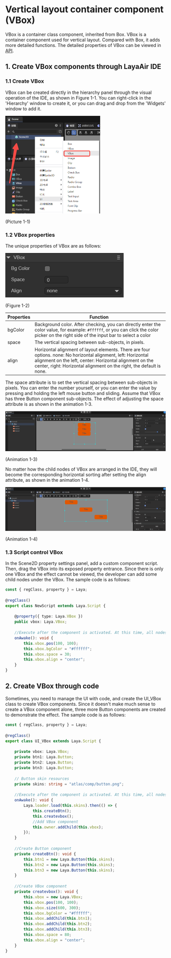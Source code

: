 # Vertical layout container component (VBox)

VBox is a container class component, inherited from Box. VBox is a container component used for vertical layout. Compared with Box, it adds more detailed functions. The detailed properties of VBox can be viewed in [API](https://layaair.com/3.x/api/Chinese/index.html?version=3.0.0&type=2D&category=UI&class=laya.ui.VBox).

## 1. Create VBox components through LayaAir IDE

### 1.1 Create VBox

VBox can be created directly in the hierarchy panel through the visual operation of the IDE, as shown in Figure 1-1. You can right-click in the 'Hierarchy' window to create it, or you can drag and drop from the 'Widgets' window to add it.

<img src="img/1-1.png" alt="1-1" style="zoom:50%;" />

(Picture 1-1)



### 1.2 VBox properties

The unique properties of VBox are as follows:

![1-2](img/1-2.png)

(Figure 1-2)

| Properties	| Function	|
| ------- | ------------------------------------------------------------ |
| bgColor | Background color. After checking, you can directly enter the color value, for example: `#ffffff`, or you can click the color picker on the right side of the input bar to select a color |
| space | The vertical spacing between sub-objects, in pixels.	|
| align | Horizontal alignment of layout elements. There are four options. none: No horizontal alignment, left: Horizontal alignment on the left, center: Horizontal alignment on the center, right: Horizontal alignment on the right, the default is none. |

The space attribute is to set the vertical spacing between sub-objects in pixels. You can enter the number yourself, or you can enter the value by pressing and holding the left mouse button and sliding. Assume that VBox has three Button component sub-objects. The effect of adjusting the space attribute is as shown in the animation 1-3.

![1-3](img/1-3.gif)

(Animation 1-3)

No matter how the child nodes of VBox are arranged in the IDE, they will become the corresponding horizontal sorting after setting the align attribute, as shown in the animation 1-4.

![1-4](img/1-4.gif)

(Animation 1-4)



### 1.3 Script control VBox

In the Scene2D property settings panel, add a custom component script. Then, drag the VBox into its exposed property entrance. Since there is only one VBox and the effect cannot be viewed, the developer can add some child nodes under the VBox. The sample code is as follows:

```typescript
const { regClass, property } = Laya;

@regClass()
export class NewScript extends Laya.Script {

	@property({ type: Laya.VBox })
	public vbox: Laya.VBox;

	//Execute after the component is activated. At this time, all nodes and components have been created. This method is only executed once.
	onAwake(): void {
    	this.vbox.pos(100, 100);
    	this.vbox.bgColor = "#ffffff";
    	this.vbox.space = 30;
    	this.vbox.align = "center";
	}
}
```



## 2. Create VBox through code

Sometimes, you need to manage the UI with code, and create the UI_VBox class to create VBox components. Since it doesn't make much sense to create a VBox component alone, three more Button components are created to demonstrate the effect. The sample code is as follows:

```typescript
const { regClass, property } = Laya;

@regClass()
export class UI_VBox extends Laya.Script {

	private vbox: Laya.VBox;
	private btn1: Laya.Button;
	private btn2: Laya.Button;
	private btn3: Laya.Button;

	// Button skin resources
	private skins: string = "atlas/comp/button.png";

	//Execute after the component is activated. At this time, all nodes and components have been created. This method is only executed once.
	onAwake(): void {
    	Laya.loader.load(this.skins).then(() => {
        	this.createBtn();
        	this.createvbox();
        	//Add VBox component
        	this.owner.addChild(this.vbox);
    	});
	}

	//Create Button component
	private createBtn(): void {
    	this.btn1 = new Laya.Button(this.skins);
    	this.btn2 = new Laya.Button(this.skins);
    	this.btn3 = new Laya.Button(this.skins);
	}

	//Create VBox component
	private createvbox(): void {
    	this.vbox = new Laya.VBox;
    	this.vbox.pos(100, 100);
    	this.vbox.size(600, 300);
    	this.vbox.bgColor = "#ffffff";
    	this.vbox.addChild(this.btn1);
    	this.vbox.addChild(this.btn2);
    	this.vbox.addChild(this.btn3);
    	this.vbox.space = 80;
    	this.vbox.align = "center";
	}
}
```




